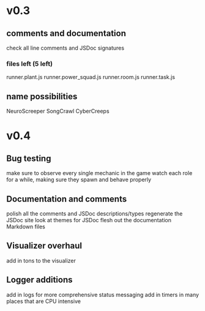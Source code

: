 # v0.3

## comments and documentation
check all line comments and JSDoc signatures

### files left (5 left)
runner.plant.js
runner.power_squad.js
runner.room.js
runner.task.js

## name possibilities
NeuroScreeper
SongCrawl
CyberCreeps

# v0.4

## Bug testing
make sure to observe every single mechanic in the game
watch each role for a while, making sure they spawn and behave properly

## Documentation and comments
polish all the comments and JSDoc descriptions/types
regenerate the JSDoc site
look at themes for JSDoc
flesh out the documentation Markdown files

## Visualizer overhaul
add in tons to the visualizer

## Logger additions
add in logs for more comprehensive status messaging
add in timers in many places that are CPU intensive
